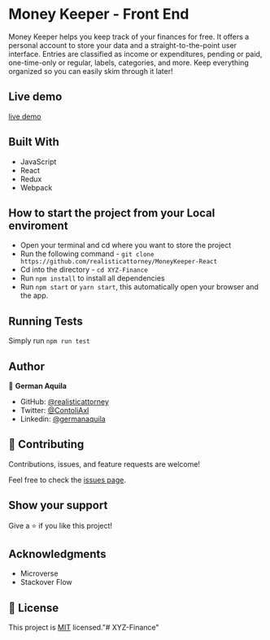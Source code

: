 # Money Keeper - Front End

Money Keeper helps you keep track of your finances for free. It offers a personal account to store your data and a straight-to-the-point user interface. Entries are classified as income or expenditures, pending or paid, one-time-only or regular, labels, categories, and more. Keep everything organized so you can easily skim through it later!

## Live demo

[live demo](https://xyzfinance.herokuapp.com/)

## Built With

- JavaScript
- React
- Redux
- Webpack

## How to start the project from your Local enviroment

- Open your terminal and cd where you want to store the project
- Run the following command - `git clone https://github.com/realisticattorney/MoneyKeeper-React`
- Cd into the directory - `cd XYZ-Finance`
- Run `npm install` to install all dependencies
- Run `npm start` or `yarn start`, this automatically open your browser and the app.

## Running Tests

Simply run `npm run test`

## Author

👤 **German Aquila**

- GitHub: [@realisticattorney](https://github.com/realisticattorney)
- Twitter: [@ContoliAxl](https://www.twitter.com/contoliaxl)
- Linkedin: [@germanaquila](https://www.linkedin.com/in/germanaquila/)

## 🤝 Contributing

Contributions, issues, and feature requests are welcome!

Feel free to check the [issues page](../../issues/).

## Show your support

Give a ⭐️ if you like this project!

## Acknowledgments

- Microverse
- Stackover Flow

## 📝 License

This project is [MIT](./MIT.md) licensed."# XYZ-Finance"
